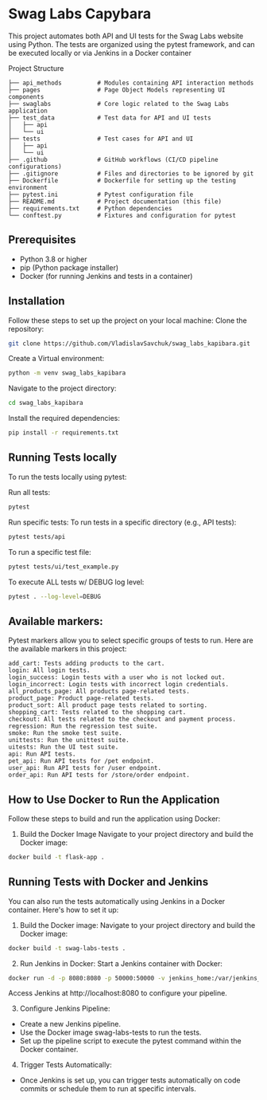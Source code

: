 # Swag Labs Capybara

This project automates both API and UI tests for the Swag Labs website using Python. The tests are organized using the pytest framework, and can be executed locally or via Jenkins in a Docker container

Project Structure
```plaintext
├── api_methods          # Modules containing API interaction methods
├── pages                # Page Object Models representing UI components
├── swaglabs             # Core logic related to the Swag Labs application
├── test_data            # Test data for API and UI tests
│   ├── api
│   └── ui
├── tests                # Test cases for API and UI
│   ├── api
│   └── ui
├── .github              # GitHub workflows (CI/CD pipeline configurations)
├── .gitignore           # Files and directories to be ignored by git
├── Dockerfile           # Dockerfile for setting up the testing environment
├── pytest.ini           # Pytest configuration file
├── README.md            # Project documentation (this file)
├── requirements.txt     # Python dependencies
└── conftest.py          # Fixtures and configuration for pytest

```

## Prerequisites

- Python 3.8 or higher
- pip (Python package installer)
- Docker (for running Jenkins and tests in a container)

## Installation
Follow these steps to set up the project on your local machine:
Clone the repository:
```bash
git clone https://github.com/VladislavSavchuk/swag_labs_kapibara.git
```
Create a Virtual environment:
```bash
python -m venv swag_labs_kapibara
```
Navigate to the project directory:
```bash
cd swag_labs_kapibara
```
Install the required dependencies:
```bash
pip install -r requirements.txt
```

## Running Tests locally
To run the tests locally using pytest:

Run all tests:
```bash
pytest
```

Run specific tests:
To run tests in a specific directory (e.g., API tests):

```bash
pytest tests/api
```

To run a specific test file:

```bash
pytest tests/ui/test_example.py
```

To execute ALL tests w/ DEBUG log level:
```bash
pytest . --log-level=DEBUG
```

## Available markers:
Pytest markers allow you to select specific groups of tests to run. Here are the available markers in this project:
```
add_cart: Tests adding products to the cart.
login: All login tests.
login_success: Login tests with a user who is not locked out.
login_incorrect: Login tests with incorrect login credentials.
all_products_page: All products page-related tests.
product_page: Product page-related tests.
product_sort: All product page tests related to sorting.
shopping_cart: Tests related to the shopping cart.
checkout: All tests related to the checkout and payment process.
regression: Run the regression test suite.
smoke: Run the smoke test suite.
unittests: Run the unittest suite.
uitests: Run the UI test suite.
api: Run API tests.
pet_api: Run API tests for /pet endpoint.
user_api: Run API tests for /user endpoint.
order_api: Run API tests for /store/order endpoint.
```

## How to Use Docker to Run the Application
Follow these steps to build and run the application using Docker:

1. Build the Docker Image
Navigate to your project directory and build the Docker image:

```bash
docker build -t flask-app .
```

## Running Tests with Docker and Jenkins
You can also run the tests automatically using Jenkins in a Docker container. Here's how to set it up:

1. Build the Docker image:
Navigate to your project directory and build the Docker image:

```bash
docker build -t swag-labs-tests .
```

2. Run Jenkins in Docker:
Start a Jenkins container with Docker:

```bash
docker run -d -p 8080:8080 -p 50000:50000 -v jenkins_home:/var/jenkins_home jenkins/jenkins:lts
```
Access Jenkins at http://localhost:8080 to configure your pipeline.

3. Configure Jenkins Pipeline:
- Create a new Jenkins pipeline.
- Use the Docker image swag-labs-tests to run the tests.
- Set up the pipeline script to execute the pytest command within the Docker container.

4. Trigger Tests Automatically:
- Once Jenkins is set up, you can trigger tests automatically on code commits or schedule them to run at specific intervals.
